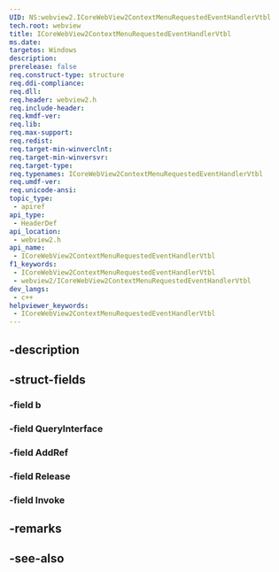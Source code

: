 ```yaml
---
UID: NS:webview2.ICoreWebView2ContextMenuRequestedEventHandlerVtbl
tech.root: webview
title: ICoreWebView2ContextMenuRequestedEventHandlerVtbl
ms.date: 
targetos: Windows
description: 
prerelease: false
req.construct-type: structure
req.ddi-compliance: 
req.dll: 
req.header: webview2.h
req.include-header: 
req.kmdf-ver: 
req.lib: 
req.max-support: 
req.redist: 
req.target-min-winverclnt: 
req.target-min-winversvr: 
req.target-type: 
req.typenames: ICoreWebView2ContextMenuRequestedEventHandlerVtbl
req.umdf-ver: 
req.unicode-ansi: 
topic_type:
 - apiref
api_type:
 - HeaderDef
api_location:
 - webview2.h
api_name:
 - ICoreWebView2ContextMenuRequestedEventHandlerVtbl
f1_keywords:
 - ICoreWebView2ContextMenuRequestedEventHandlerVtbl
 - webview2/ICoreWebView2ContextMenuRequestedEventHandlerVtbl
dev_langs:
 - c++
helpviewer_keywords:
 - ICoreWebView2ContextMenuRequestedEventHandlerVtbl
---
```


## -description

## -struct-fields

### -field b

### -field QueryInterface

### -field AddRef

### -field Release

### -field Invoke

## -remarks

## -see-also

